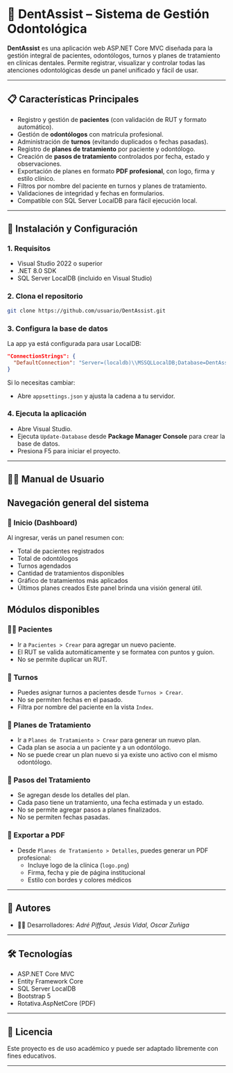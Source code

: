 
# 🦷 DentAssist – Sistema de Gestión Odontológica

**DentAssist** es una aplicación web ASP.NET Core MVC diseñada para la gestión integral de pacientes, odontólogos, turnos y planes de tratamiento en clínicas dentales. Permite registrar, visualizar y controlar todas las atenciones odontológicas desde un panel unificado y fácil de usar.

---

## 📋 Características Principales

- Registro y gestión de **pacientes** (con validación de RUT y formato automático).
- Gestión de **odontólogos** con matrícula profesional.
- Administración de **turnos** (evitando duplicados o fechas pasadas).
- Registro de **planes de tratamiento** por paciente y odontólogo.
- Creación de **pasos de tratamiento** controlados por fecha, estado y observaciones.
- Exportación de planes en formato **PDF profesional**, con logo, firma y estilo clínico.
- Filtros por nombre del paciente en turnos y planes de tratamiento.
- Validaciones de integridad y fechas en formularios.
- Compatible con SQL Server LocalDB para fácil ejecución local.

---

## 🚀 Instalación y Configuración

### 1. Requisitos
- Visual Studio 2022 o superior
- .NET 8.0 SDK
- SQL Server LocalDB (incluido en Visual Studio)

### 2. Clona el repositorio
```bash
git clone https://github.com/usuario/DentAssist.git
```

### 3. Configura la base de datos
La app ya está configurada para usar LocalDB:
```json
"ConnectionStrings": {
  "DefaultConnection": "Server=(localdb)\\MSSQLLocalDB;Database=DentAssistDb;Trusted_Connection=True;"
}
```

Si lo necesitas cambiar:
- Abre `appsettings.json` y ajusta la cadena a tu servidor.

### 4. Ejecuta la aplicación
- Abre Visual Studio.
- Ejecuta `Update-Database` desde **Package Manager Console** para crear la base de datos.
- Presiona F5 para iniciar el proyecto.

---

## 👨‍⚕️ Manual de Usuario

## Navegación general del sistema
### 🔹 Inicio (Dashboard)
Al ingresar, verás un panel resumen con:
- Total de pacientes registrados
- Total de odontólogos
- Turnos agendados
- Cantidad de tratamientos disponibles
- Gráfico de tratamientos más aplicados
- Últimos planes creados
Este panel brinda una visión general útil.

## Módulos disponibles
### 🧑‍💼 Pacientes
- Ir a `Pacientes > Crear` para agregar un nuevo paciente.
- El RUT se valida automáticamente y se formatea con puntos y guion.
- No se permite duplicar un RUT.

### 📅 Turnos
- Puedes asignar turnos a pacientes desde `Turnos > Crear`.
- No se permiten fechas en el pasado.
- Filtra por nombre del paciente en la vista `Index`.

### 🦷 Planes de Tratamiento
- Ir a `Planes de Tratamiento > Crear` para generar un nuevo plan.
- Cada plan se asocia a un paciente y a un odontólogo.
- No se puede crear un plan nuevo si ya existe uno activo con el mismo odontólogo.

### 🧾 Pasos del Tratamiento
- Se agregan desde los detalles del plan.
- Cada paso tiene un tratamiento, una fecha estimada y un estado.
- No se permite agregar pasos a planes finalizados.
- No se permiten fechas pasadas.

### 🧾 Exportar a PDF
- Desde `Planes de Tratamiento > Detalles`, puedes generar un PDF profesional:
  - Incluye logo de la clínica (`logo.png`)
  - Firma, fecha y pie de página institucional
  - Estilo con bordes y colores médicos

---

## 👥 Autores
- 👨‍💻 Desarrolladores: *Adré Piffaut, Jesús Vidal, Oscar Zuñiga*

---

## 🛠️ Tecnologías
- ASP.NET Core MVC
- Entity Framework Core
- SQL Server LocalDB
- Bootstrap 5
- Rotativa.AspNetCore (PDF)

---

## 📄 Licencia
Este proyecto es de uso académico y puede ser adaptado libremente con fines educativos.

---
